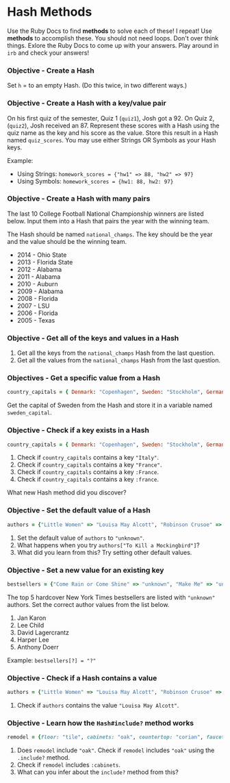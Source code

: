 # Hash Methods

Use the Ruby Docs to find **methods** to solve each of these! I repeat! Use **methods** to accomplish these. You should not need loops. Don't over think things. Exlore the Ruby Docs to come up with your answers. Play around in `irb` and check your answers!

### Objective - Create a Hash
Set `h` = to an empty Hash. (Do this twice, in two different ways.)  

### Objective - Create a Hash with a key/value pair

On his first quiz of the semester, Quiz 1 (`quiz1`), Josh got a 92. On Quiz 2, (`quiz2`), Josh received an 87. Represent these scores with a Hash using the quiz name as the key and his score as the value. Store this result in a Hash named `quiz_scores`. You may use either Strings OR Symbols as your Hash keys.  

Example:  
* Using Strings: `homework_scores = {"hw1" => 88, "hw2" => 97}`    
* Using Symbols: `homework_scores = {hw1: 88, hw2: 97}`  

### Objective - Create a Hash with many pairs

The last 10 College Football National Championship winners are listed below. Input them into a Hash that pairs the year with the winning team.  

The Hash should be named `national_champs`. The key should be the year and the value should be the winning team.  

* 2014 - Ohio State
* 2013 - Florida State
* 2012 - Alabama
* 2011 - Alabama
* 2010 - Auburn
* 2009 - Alabama
* 2008 - Florida
* 2007 - LSU
* 2006 - Florida
* 2005 - Texas

### Objective - Get all of the keys and values in a Hash

1. Get all the keys from the `national_champs` Hash from the last question.
1. Get all the values from the `national_champs` Hash from the last question.  

### Objectives - Get a specific value from a Hash

```rb
country_capitals = { Denmark: "Copenhagen", Sweden: "Stockholm", Germany: "Berlin", France: "Paris", Spain: "Madrid"}
```

Get the capital of Sweden from the Hash and store it in a variable named `sweden_capital`.

### Objective - Check if a key exists in a Hash

```rb
country_capitals = { Denmark: "Copenhagen", Sweden: "Stockholm", Germany: "Berlin", France: "Paris", Spain: "Madrid"}
```

1. Check if `country_capitals` contains a key `"Italy"`.  
1. Check if `country_capitals` contains a key `"France"`.  
1. Check if `country_capitals` contains a key `:France`.  
1. Check if `country_capitals` contains a key `:france`.  

What new Hash method did you discover?

### Objective - Set the default value of a Hash

```rb
authors = {"Little Women" => "Louisa May Alcott", "Robinson Crusoe" => "Daniel Defoe"}
```

1. Set the default value of `authors` to `"unknown"`.  
1. What happens when you try `authors["To Kill a Mockingbird"]`?
1. What did you learn from this? Try setting other default values.  


### Objective - Set a new value for an existing key
```rb
bestsellers = {"Come Rain or Come Shine" => "unknown", "Make Me" => "unknown", "The Girl in the Spider's Web" => "unknown", "Go Set a Watchman" => "unknown", "All the Light We Cannot See" => "unknown"}
```

The top 5 hardcover New York Times bestsellers are listed with `"unknown"` authors. Set the correct author values from the list below.

1. Jan Karon  
1. Lee Child  
1. David Lagercrantz  
1. Harper Lee  
1. Anthony Doerr  

Example:
`bestsellers[?] = "?"`


### Objective - Check if a Hash contains a value

```rb
authors = {"Little Women" => "Louisa May Alcott", "Robinson Crusoe" => "Daniel Defoe"}
```

1) Check if `authors` contains the value `"Louisa May Alcott"`.


### Objective - Learn how the `Hash#include?` method works

```rb
remodel = {floor: "tile", cabinets: "oak", countertop: "corian", faucet: "stainless steel", refrigerator: "LG"}
```

1. Does `remodel` include `"oak"`. Check if `remodel` includes `"oak"` using the `.include?` method.  
1. Check if `remodel` includes `:cabinets`. 
1. What can you infer about the `include?` method from this?
